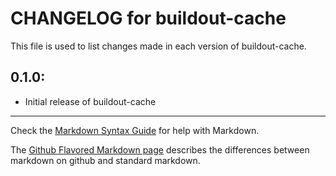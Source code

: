 # CHANGELOG for buildout-cache

This file is used to list changes made in each version of buildout-cache.

## 0.1.0:

* Initial release of buildout-cache

- - -
Check the [Markdown Syntax Guide](http://daringfireball.net/projects/markdown/syntax) for help with Markdown.

The [Github Flavored Markdown page](http://github.github.com/github-flavored-markdown/) describes the differences between markdown on github and standard markdown.
